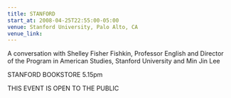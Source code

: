 ```yaml
---
title: STANFORD
start_at: 2008-04-25T22:55:00-05:00
venue: Stanford University, Palo Alto, CA
venue_link:
---
```


A conversation with Shelley Fisher Fishkin, Professor English and Director of the Program in American Studies, Stanford University
and Min Jin Lee

STANFORD BOOKSTORE
5.15pm

THIS EVENT IS OPEN TO THE PUBLIC

